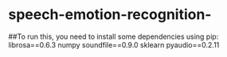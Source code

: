 # speech-emotion-recognition-

##To run this, you need to install some dependencies using pip:
librosa==0.6.3 
numpy 
soundfile==0.9.0 
sklearn 
pyaudio==0.2.11
